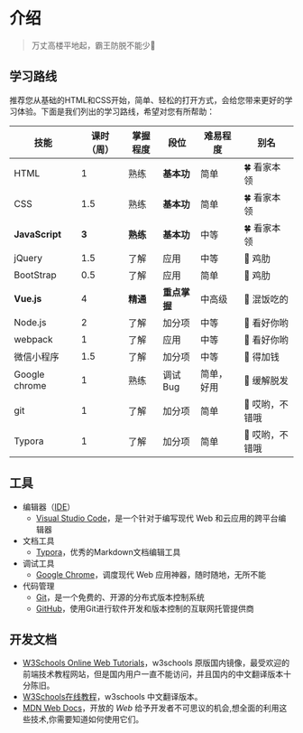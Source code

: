 # 介绍

> 万丈高楼平地起，霸王防脱不能少🌻

## 学习路线

推荐您从基础的HTML和CSS开始，简单、轻松的打开方式，会给您带来更好的学习体验。下面是我们列出的学习路线，希望对您有所帮助：

| 技能           | 课时（周） | 掌握程度 | 段位         | 难易程度   | 别名           |
| -------------- | ---------- | -------- | ------------ | ---------- | -------------- |
| HTML           | 1          | 熟练     | **基本功**   | 简单       | 🍀 看家本领     |
| CSS            | 1.5        | 熟练     | **基本功**   | 简单       | 🍀 看家本领     |
| **JavaScript** | **3**      | **熟练** | **基本功**   | 中等       | 🍀 看家本领     |
| jQuery         | 1.5        | 了解     | 应用         | 中等       | 📗 鸡肋         |
| BootStrap      | 0.5        | 了解     | 应用         | 简单       | 📗 鸡肋         |
| **Vue.js**     | 4          | **精通** | **重点掌握** | 中高级     | 🎉 混饭吃的     |
| Node.js        | 2          | 了解     | 加分项       | 中等       | 💪 看好你哟     |
| webpack        | 1          | 了解     | 应用         | 中等       | 💪 看好你哟     |
| 微信小程序     | 1.5        | 了解     | 加分项       | 中等       | 🌸 得加钱       |
| Google chrome  | 1          | 熟练     | 调试Bug      | 简单，好用 | 🤔 缓解脱发     |
| git            | 1          | 了解     | 加分项       | 简单       | 🥇 哎哟，不错哦 |
| Typora         | 1          | 了解     | 加分项       | 简单       | 🥇 哎哟，不错哦 |

## 工具

* 编辑器（[IDE](https://baike.baidu.com/item/集成开发环境/298524)）
  * [Visual Studio Code](https://code.visualstudio.com/)，是一个针对于编写现代 Web 和云应用的跨平台编辑器
* 文档工具
  * [Typora](https://www.typora.io/)，优秀的Markdown文档编辑工具
* 调试工具
  * [Google Chrome](https://www.google.cn/intl/zh-CN/chrome/)，调度现代 Web 应用神器，随时随地，无所不能
* 代码管理
  * [Git](https://git-scm.com/)，是一个免费的、开源的分布式版本控制系统
  * [GitHub](https://github.com/)，使用Git进行软件开发和版本控制的互联网托管提供商

## 开发文档

* [W3Schools Online Web Tutorials](https://www.quanzhanketang.com/)，w3schools 原版国内镜像，最受欢迎的前端技术教程网站，但是国内用户一直不能访问，并且国内的中文翻译版本十分陈旧。
* [W3Schools在线教程](https://www.w3school.com.cn/)，w3schools 中文翻译版本。
* [MDN Web Docs](https://developer.mozilla.org/)，开放的 *Web* 给予开发者不可思议的机会,想全面的利用这些技术,你需要知道如何使用它们。

